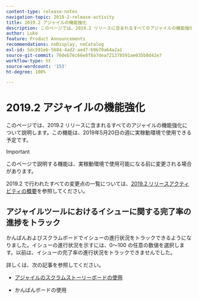 ```yaml
---
content-type: release-notes
navigation-topic: 2019-2-release-activity
title: 2019.2 アジャイルの機能強化
description: このページでは、2019.2 リリースに含まれるすべてのアジャイルの機能強化について説明します。この機能は、2019年5月20日の週に実稼動環境で使用できる予定です。
author: Luke
feature: Product Announcements
recommendations: noDisplay, noCatalog
exl-id: 5dc591eb-5684-4ad2-aed7-69b70a64a2a1
source-git-commit: 76deb76c66e8f8a7dea721378591ae035b8d42e7
workflow-type: ht
source-wordcount: '153'
ht-degree: 100%

---
```


# 2019.2 アジャイルの機能強化

このページでは、2019.2 リリースに含まれるすべてのアジャイルの機能強化について説明します。この機能は、2019年5月20日の週に実稼動環境で使用できる予定です。

>[!IMPORTANT]
>
>このページで説明する機能は、実稼動環境で使用可能になる前に変更される場合があります。

2019.2 で行われたすべての変更点の一覧については、[2019.2 リリースアクティビティの概要](../../../../product-announcements/product-releases/quarterly-release-archive/2019.2-release-activity/2019.2-release-activity-overview.md)を参照してください。

## アジャイルツールにおけるイシューに関する完了率の進捗をトラック

かんばんおよびスクラムボードでイシューの進行状況をトラックできるようになりました。イシューの進行状況を示すには、0～100 の任意の数値を選択します。以前は、イシューの完了率の進行状況をトラックできませんでした。

詳しくは、次の記事を参照してください。

- [アジャイルのスクラムストーリーボードの使用](../../../../agile/use-scrum-in-an-agile-team/scrum-board/scrum-board-overview.md)

- かんばんボードの使用

